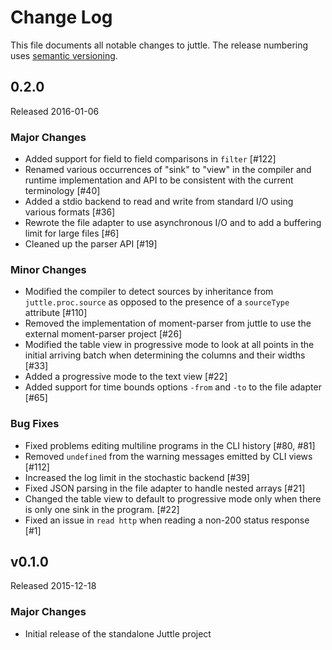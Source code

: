 # Change Log

This file documents all notable changes to juttle. The release numbering uses [semantic versioning](http://semver.org).

## 0.2.0

Released 2016-01-06

### Major Changes

- Added support for field to field comparisons in `filter` [#122]
- Renamed various occurrences of "sink" to "view" in the compiler and runtime implementation and API to be consistent with the current terminology [#40]
- Added a stdio backend to read and write from standard I/O using various formats [#36]
- Rewrote the file adapter to use asynchronous I/O and to add a buffering limit for large files [#6]
- Cleaned up the parser API [#19]

### Minor Changes

- Modified the compiler to detect sources by inheritance from `juttle.proc.source` as opposed to the presence of a `sourceType` attribute [#110]
- Removed the implementation of moment-parser from juttle to use the external moment-parser project [#26]
- Modified the table view in progressive mode to look at all points in the initial arriving batch when determining the columns and their widths [#33]
- Added a progressive mode to the text view [#22]
- Added support for time bounds options `-from` and `-to` to the file adapter [#65]

### Bug Fixes

- Fixed problems editing multiline programs in the CLI history [#80, #81]
- Removed `undefined` from the warning messages emitted by CLI views [#112]
- Increased the log limit in the stochastic backend [#39]
- Fixed JSON parsing in the file adapter to handle nested arrays [#21]
- Changed the table view to default to progressive mode only when there is only one sink in the program. [#22]
- Fixed an issue in `read http` when reading a non-200 status response [#1]

## v0.1.0

Released 2015-12-18

### Major Changes

- Initial release of the standalone Juttle project
